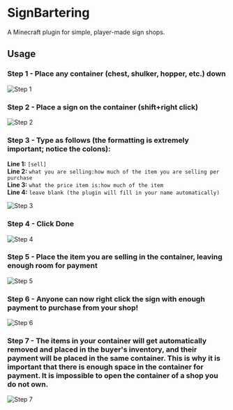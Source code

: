 # SignBartering
A Minecraft plugin for simple, player-made sign shops.

## Usage

### Step 1 - Place any container (chest, shulker, hopper, etc.) down

![Step 1](https://cdn.discordapp.com/attachments/736921748653473852/736924053503344690/2020-07-26_13.27.25-l.png)

### Step 2 - Place a sign on the container (shift+right click)

![Step 2](https://media.discordapp.net/attachments/736921748653473852/736924140279431188/2020-07-26_13.27.29-l.png)

### Step 3 - Type as follows (the formatting is extremely important; notice the colons):

**Line 1:** `[sell]`  
**Line 2:** `what you are selling:how much of the item you are selling per purchase`  
**Line 3:** `what the price item is:how much of the item`  
**Line 4:** `leave blank (the plugin will fill in your name automatically)`

![Step 3](https://cdn.discordapp.com/attachments/736921748653473852/736924605322625074/2020-07-26_13.27.54-l.png)

### Step 4 - Click Done

![Step 4](https://media.discordapp.net/attachments/736921748653473852/736924760327454720/2020-07-26_13.28.05-l.png)

### Step 5 - Place the item you are selling in the container, **leaving enough room for payment**

![Step 5](https://media.discordapp.net/attachments/736921748653473852/736924912811507772/2020-07-26_13.28.28-l.png)

### Step 6 - Anyone can now right click the sign with enough payment to purchase from your shop!

![Step 6](https://media.discordapp.net/attachments/736921748653473852/736925180051456000/2020-07-26_13.28.48-l.png)

### Step 7 - The items in your container will get automatically removed and placed in the buyer's inventory, and their payment will be placed in the same container. This is why it is important that there is enough space in the container for payment. It is impossible to open the container of a shop you do not own.

![Step 7](https://cdn.discordapp.com/attachments/736921748653473852/736925488538452048/2020-07-26_13.28.59-l.png)
